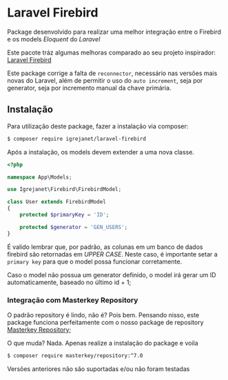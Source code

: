 Laravel Firebird
===

Package desenvolvido para realizar uma melhor integração entre o Firebird
e os models *Eloquent* do *Laravel*

Este pacote tráz algumas melhoras comparado ao seu projeto inspirador:
[Laravel Firebird](https://github.com/jacquestvanzuydam/laravel-firebird)

Este package corrige a falta de `reconnector`, necessário nas versões mais novas do Laravel,
além de permitir o uso do `auto increment`, seja por generator, seja por incremento
manual da chave primária.

Instalação
---
Para utilização deste package, fazer a instalação via composer:

```bash
$ composer require igrejanet/laravel-firebird
```

Após a instalação, os models devem extender a uma nova classe.

```php
<?php

namespace App\Models;

use Igrejanet\Firebird\FirebirdModel;

class User extends FirebirdModel
{
    protected $primaryKey = 'ID';

    protected $generator = 'GEN_USERS';
}
```

É valido lembrar que, por padrão, as colunas em um banco de dados firebird
são retornadas em *UPPER CASE*. Neste caso, é importante setar a `primary key`
para que o model possa funcionar corretamente.

Caso o model não possua um generator definido, o model irá gerar um ID automaticamente,
baseado no último id + 1;

### Integração com Masterkey Repository
O padrão repository é lindo, não é? Pois bem. Pensando nisso, este package funciona
perfeitamente com o nosso package de repository [Masterkey Repository](https://github.com/MasterkeyInformatica/Repository);

O que muda? Nada. Apenas realize a instalação do package e voila

```bash
$ composer require masterkey/repository:^7.0
```

Versões anteriores não são suportadas e/ou não foram testadas